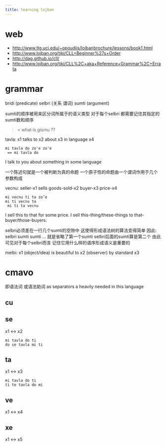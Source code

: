 ```yaml
---
title: learning lojban
---
```


# web

- http://www.tlg.uci.edu/~opoudjis/lojbanbrochure/lessons/book1.html
- http://www.lojban.org/tiki/CLL+Beginner%27s+Order
- http://dag.github.io/cll/
- http://www.lojban.org/tiki/CLL%2C+aka+Reference+Grammar%2C+Errata

# grammar

bridi (predicate)
selbri (关系 谓词)
sumti (argument)

sumti的顺序被用来区分词所属于的语义类型
对于每个selbri 都需要记住其指定的sumti数和顺序

>< what is gismu ??

tavla:
x1 talks to x2 about x3 in language x4

```lojban
mi tavla do zo'e zo'e
 == mi tavla do
```

I talk to you about something in some language

一个陈述句就是一个被判断为真的命题
一个原子性的命题由一个谓词作用于几个参数构成

vecnu:
seller-x1 sells goods-sold-x2 buyer-x3 price-x4

```lojban
mi vecnu ti ta zo’e
mi ti vecnu ta
 mi ti ta vecnu
```

I sell this to that for some price.
I sell this-thing/these-things to that-buyer/those-buyers.

selbri必须差在一行几个sumti的空隙中
这使得形成语法树的算法变得简单
因此:
selbri sumti sumti ...
就是省略了第一个sumti
selbri后面的sumti算是第二个
由此可见对于每个selbri而言 记住它用什么样的语序形成语义是重要的

melbi:
x1 (object/idea) is beautiful to x2 (observer) by standard x3

# cmavo

即语法词
或语法助词
as separators a heavily needed in this language

## cu

## se

x1 <-> x2

```lojban
mi tavla do ti
do se tavla mi ti
```

## ta

x1 <-> x3

```lojban
mi tavla do ti
ti te tavla do mi
```

## ve

x1 <-> x4

## xe

x1 <-> x5
